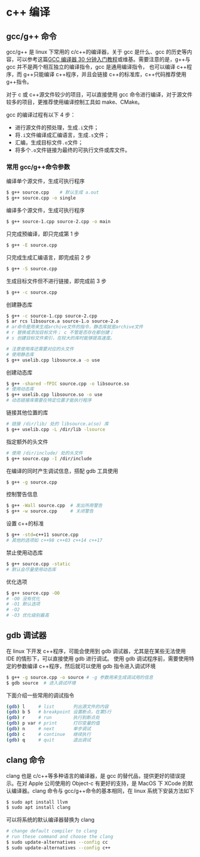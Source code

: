 # c++ 编译

## gcc/g++ 命令

gcc/g++ 是 linux 下常用的 c/c++的编译器，关于 gcc 是什么、gcc 的历史等内容，可以参考这篇[GCC 编译器 30 分钟入门教程](http://c.biancheng.net/gcc/)或维基。需要注意的是，g++与 gcc 并不是两个相互独立的编译指令，gcc 是通用编译指令， 也可以编译 c++程序，而 g++只能编译 c++程序，并且会链接 c++的标准库，c++代码推荐使用 g++指令。

对于 c 或 c++源文件较少的项目，可以直接使用 gcc 命令进行编译，对于源文件较多的项目，更推荐使用编译控制工具如 make、CMake。

gcc 的编译过程有以下 4 步：

- 进行源文件的预处理，生成`.i`文件；
- 将`.i`文件编译成汇编语言，生成`.s`文件；
- 汇编，生成目标文件`.o`文件；
- 将多个`.o`文件链接为最终的可执行文件或库文件。

### 常用 gcc/g++命令参数

编译单个源文件，生成可执行程序

```bash
$ g++ source.cpp    # 默认生成 a.out
$ g++ source.cpp -o single
```

编译多个源文件，生成可执行程序

```bash
$ g++ source-1.cpp source-2.cpp -o main
```

只完成预编译，即只完成第 1 步

```bash
$ g++ -E source.cpp
```

只完成生成汇编语言，即完成前 2 步

```bash
$ g++ -S source.cpp
```

生成目标文件但不进行链接，即完成前 3 步

```bash
$ g++ -c source.cpp
```

创建静态库

```bash
$ g++ -c source-1.cpp source-2.cpp
$ ar rcs libsource.a source-1.o source-2.o
# ar命令是用来生成archive文件的指令，静态库就是archive文件
# r 替换或添加目标文件； c 不管是否存在都创建；
# s 创建目标文件索引，在较大的库时能够提高速度。

# 注意使用库还需要对应的头文件
# 使用静态库
$ g++ uselib.cpp libsource.a -o use
```

创建动态库

```bash
$ g++ -shared -fPIC source.cpp -o libsource.so
# 使用动态库
$ g++ uselib.cpp libsource.so -o use
# 动态链接库需要在特定位置才能执行程序
```

链接其他位置的库

```bash
# 链接 /dir/lib/ 处的 libsource.a(so) 库
$ g++ uselib.cpp -L /dir/lib -lsource
```

指定额外的头文件

```bash
# 使用 /dir/include/ 处的头文件
$ g++ source.cpp -I /dir/include
```

在编译的同时产生调试信息，搭配 gdb 工具使用

```bash
$ g++ -g source.cpp
```

控制警告信息

```bash
$ g++ -Wall source.cpp  # 发出所用警告
$ g++ -w source.cpp     # 关闭警告
```

设置 c++的标准

```bash
$ g++ -std=c++11 source.cpp
# 其他的选项如 c++98 c++03 c++14 c++17
```

禁止使用动态库

```bash
$ g++ source.cpp -static
# 默认会尽量使用动态库
```

优化选项

```bash
$ g++ source.cpp -O0
# -O0 没有优化
# -O1 默认选项
# -O2
# -O3 优化级别最高
```

## gdb 调试器

在 linux 下开发 c++程序，可能会使用到 gdb 调试器，尤其是在某些无法使用 IDE 的情形下，可以直接使用 gdb 进行调试。
使用 gdb 调试程序前，需要使用特定的参数编译 c++程序，然后就可以使用 gdb 指令进入调试环境

```bash
$ g++ -g source.cpp -o source # -g 参数用来生成调试用的信息
$ gdb source  # 进入调试环境
```

下面介绍一些常用的调试指令

```bash
(gdb) l     # list       列出源文件的内容
(gdb) b 5   # breakpoint 设置断点，在第5行
(gdb) r     # run        执行到断点处
(gdb) p var # print      打印变量的值
(gdb) n     # next       单步调试
(gdb) c     # continue   继续执行
(gdb) q     # quit       退出调试
```

## clang 命令

clang 也是 c/c++等多种语言的编译器，是 gcc 的替代品，提供更好的错误提示。在对 Apple 公司使用的 Object-c 有更好的支持，是 MacOS 下 XCode 的默认编译器。clang 命令与 gcc/g++命令的基本相同，在 linux 系统下安装方法如下

```bash
$ sudo apt install llvm
$ sudo apt install clang
```

可以将系统的默认编译器替换为 clang

```bash
# change default compiler to clang
# run these command and choose the clang
$ sudo update-alternatives --config cc
$ sudo update-alternatives --config c++
```
